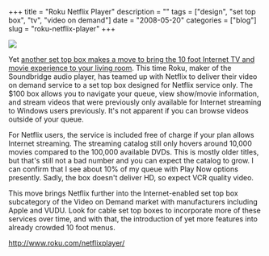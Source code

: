 +++
title = "Roku Netflix Player"
description = ""
tags = ["design", "set top box", "tv", "video on demand"]
date = "2008-05-20"
categories = ["blog"]
slug = "roku-netflix-player"
+++



  <div class="notebook-screenshot"><a href="http://www.roku.com/netflixplayer/"><img src="//media.konigi.com/bluga/wt4832e7e599724_0.jpg"/></a></div><p>Yet <a href="http://www.roku.com/netflixplayer/">another set top box makes a move to bring the 10 foot Internet TV and movie experience to your living room</a>. This time Roku, maker of the Soundbridge audio player, has teamed up with Netflix to deliver their video on demand service to a set top box designed for Netflix service only. The $100 box allows you to navigate your queue, view show/movie information, and stream videos that were previously only available for Internet streaming to Windows users previously. It's not apparent if you can browse videos outside of your queue. </p>
<p>For Netflix users, the service is included free of charge if your plan allows Internet streaming. The streaming catalog still only hovers around 10,000 movies compared to the 100,000 available DVDs.  This is mostly older titles, but that's still not a bad number and you can expect the catalog to grow. I can confirm that I see about 10% of my queue with Play Now options presently. Sadly, the box doesn't deliver HD, so expect VCR quality video.</p>
<p>This move brings Netflix further into the Internet-enabled set top box subcategory of the Video on Demand market   with manufacturers including Apple and VUDU. Look for cable set top boxes to incorporate more of these services over time, and with that, the introduction of yet more features into already crowded 10 foot menus.</p>
    
  <a href="http://www.roku.com/netflixplayer/">http://www.roku.com/netflixplayer/</a>
